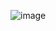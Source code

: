 ![image](https://user-images.githubusercontent.com/57085913/113475387-03793f80-947e-11eb-97d2-153418277f38.png)
